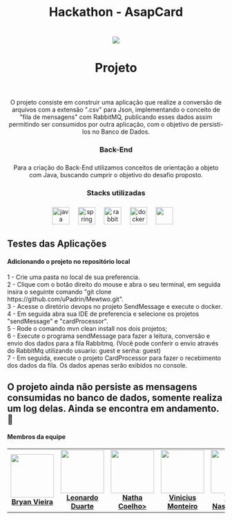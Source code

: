 <h1 align="center">Hackathon - AsapCard</h1>

###

<br clear="both">

<div align="center">
  <img src="https://ik.imagekit.io/padrin/Design%20sem%20nome%20(2).png?updatedAt=1707082836873"  />
</div>

###

<h1 align="center">Projeto</h1>

###

<br clear="both">

<p align="center">O projeto consiste em construir uma aplicação que realize a conversão de arquivos com a extensão ".csv" para Json, implementando o conceito de "fila de mensagens" com RabbitMQ, publicando esses dados assim permitindo ser consumidos por outra aplicação, com o objetivo de persisti-los no Banco de Dados.</p>

###

<h3 align="center">Back-End</h3>

###

<p align="center">Para a criação do Back-End utilizamos conceitos de orientação a objeto com Java, buscando cumprir o objetivo do desafio proposto.</p>

###

<h3 align="center">Stacks utilizadas</h3>

###

<div align="center">
  <img src="https://cdn.jsdelivr.net/gh/devicons/devicon/icons/java/java-original.svg" height="40" alt="java logo"  />
  <img width="12" />
  <img src="https://cdn.jsdelivr.net/gh/devicons/devicon/icons/spring/spring-original.svg" height="40" alt="spring logo"  />
  <img width="12" />
  <img src="https://cdn.simpleicons.org/rabbitmq/FF6600" height="40" alt="rabbitmq logo"  />
  <img width="12" />
  <img src="https://cdn.jsdelivr.net/gh/devicons/devicon/icons/docker/docker-original.svg" height="40" alt="docker logo"  />
  <img width="12" />
  <img src="https://dbdb.io/media/logos/h2-logo.svg" height="40" alt "H2DB logo">
  <img width="12" />
</div>


<h2 align="left"></h2>
<h2 align="left">Testes das Aplicações</h2>
<h4 align="left">Adicionando o projeto no repositório local</h4>
<p align="left">
  1 - Crie uma pasta no local de sua preferencia.
  <br>
  2 - Clique com o botão direito do mouse e abra o seu terminal, em seguida insira o seguinte comando  "git clone https://github.com/uPadrin/Mewtwo.git".
  <br>
  3 - Acesse o diretório devops no projeto SendMessage e execute o docker.
  <br>
  4 - Em seguida abra sua IDE de preferencia e selecione os projetos "sendMessage" e "cardProcessor".
  <br>
  5 - Rode o comando mvn clean install nos dois projetos;
  <br>
  6 - Execute o programa sendMessage para fazer a leitura, conversão e envio dos dados para a fila Rabbitmq. (Você pode conferir o envio através do RabbitMq utilizando usuario: guest e senha: guest)
  <br>
  7 - Em seguida, execute o projeto CardProcessor para fazer o recebimento dos dados da fila. Os dados apenas serão exibidos no console.
  <br>
  
## O projeto ainda não persiste as mensagens consumidas no banco de dados, somente realiza um log delas. Ainda se encontra em andamento. 🔧
</p>


<h4 align="left">Membros da equipe</h4>
<table>
  <tr>
    <td align="center">
      <a href="https://github.com/uPadrin">
        <img src="https://github.com/uPadrin.png" width="100px;"/><br>
          <b>Bryan Vieira</b>
        </a>
    </td>
    <td align="center">
      <a href="https://github.com/LeoDuarte37">
        <img src="https://github.com/LeoDuarte37.png" width="100px;"/><br>
          <b>Leonardo Duarte</b>
      </a>
    </td>      
      <td align="center">
      <a href="https://github.com/nathanccoelho">
        <img src="https://github.com/nathanccoelho.png" width="100px;"/><br>
        <b>Natha Coelho></b>
      </a>
    </td> 
      <td align="center">
      <a href="https://github.com/mcs-vinicius">
        <img src="https://github.com/mcs-vinicius.png" width="100px;"/><br>
        <b>Vinicius Monteiro</b>
      </a>
    </td>
      <td align="center">
      <a href="https://github.com/Vitornasc3">
        <img src="https://github.com/Vitornasc3.png" width="100px;"/><br>
        <b>Vitor Nascimento</b>
      </a>
    </td>
        </td> 
</table>


